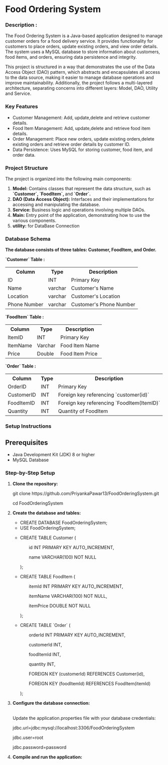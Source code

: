 # <h1>Food Ordering System</h1>

<h3><b>Description :</b></h3> 
<p>
The Food Ordering System is a Java-based application designed to manage customer orders for a food delivery service. It provides functionality for customers to place orders, update existing orders, and view order details. The system uses a MySQL database to store information about customers, food items, and orders, ensuring data persistence and integrity.
</p>
<p>
This project is structured in a way that demonstrates the use of the Data Access Object (DAO) pattern, which abstracts and encapsulates all access to the data source, making it easier to manage database operations and improve maintainability. Additionally, the project follows a multi-layered architecture, separating concerns into different layers: Model, DAO, Utility and Service.
</p>

<h3>Key Features</h3>
<ul>
<li>Customer Management: Add, update,delete and retrieve customer details.</li>
<li>Food Item Management: Add, update,delete and retrieve food item details.</li>
<li>Order Management: Place new orders, update existing orders,delete existing orders and retrieve order details by customer ID.</li>
<li>Data Persistence: Uses MySQL for storing customer, food item, and order data.</li>
</ul>

<h3>Project Structure</h3>
<b></b>The project is organized into the following main components:</b>

<ol>
<li><b>Model:</b> Contains classes that represent the data structure, such as <b>`Customer`, `FoodItem`, </b>and<b> `Order`.</b></li>
<li><b>DAO (Data Access Object):</b> Interfaces and their implementations for accessing and manipulating the database.</li>
<li><b>Service:</b> Business logic and operations involving multiple DAOs.</li>
<li><b>Main:</b> Entry point of the application, demonstrating how to use the various components.</li>
<li><b>utility:</b> for DataBase Connection </li>
</ol>

<h3>Database Schema</h3>
<b>The database consists of three tables: Customer, FoodItem, and Order.</b>
<br>
<p><b>`Customer` Table :</b></p>

<table>
<tr >
  <th>Column</th>
  <th>Type</th>
  <th>Description</th>
</tr>
<tr>
  <td>ID</td>
  <td>INT</td>
  <td>Primary Key</td>    
</tr>
<tr>
  <td>Name</td>
  <td>varchar</td>
  <td>Customer's Name</td>    
</tr>
<tr>
  <td>Location</td>
  <td>varchar</td>
  <td>Customer's Location</td>    
</tr>
<tr>
  <td>Phone Number</td>
  <td>varchar</td>
  <td>Customer's Phone Number</td>    
</tr>
  
</table>
<p><b>`FoodItem` Table :</b></p>
<table>
<tr>
  <th>Column</th>
  <th>Type</th>
  <th>Description</th>
</tr>
<tr>
  <td>ItemID</td>
  <td>INT</td>
  <td>Primary Key</td>
</tr>
<tr>
  <td>ItemName</td>
  <td>Varchar</td>
  <td>Food Item Name</td>
</tr>
<tr>
  <td>Price</td>
  <td>Double</td>
  <td>Food Item Price</td>
</tr>
</table>

<p><b>`Order` Table :</b></p>
<table>
<tr>
  <th>Column</th>
  <th>Type</th>
  <th>Description</th>
</tr>
<tr>
  <td>OrderID</td>
  <td>INT</td>
  <td>Primary Key</td>
</tr>
<tr>
  <td>CustomerID</td>
  <td>INT</td>
  <td>Foreign key referencing `customer(id)`</td>
</tr>
<tr>
  <td>FoodItemID</td>
  <td>INT</td>
  <td>Foreign key referencing `FoodItem(ItemID)`</td>
</tr>
<tr>
  <td>Quantity</td>
  <td>INT</td>
  <td>Quantity of FoodItem</td>
</tr>
</table>

<h3>Setup Instructions</h3>
<h2>Prerequisites</h2>
<ul>
<li>Java Development Kit (JDK) 8 or higher</li>
<li>MySQL Database  </li>
</ul>

<h3>Step-by-Step Setup</h3>
<ol>
<li><b>Clone the repository:</b></li>
<p>git clone https://github.com/PriyankaPawar13/FoodOrderingSystem.git</p>
<p> cd FoodOrderingSystem</p>

<li><b>Create the database and tables:</b></li>
<ul style="style-type:square">
  <li>CREATE DATABASE FoodOrderingSystem;</li>

<li>USE FoodOrderingSystem;</li>
<li><p></p>CREATE TABLE Customer (</p>
    <p>&nbsp;&nbsp;&nbsp;&nbsp;&nbsp;&nbsp;  id INT PRIMARY KEY AUTO_INCREMENT,</p>
  <p> &nbsp;&nbsp;&nbsp;&nbsp;&nbsp;&nbsp; name VARCHAR(100) NOT NULL</p>
<p>);</p></li>

<li>
<p>CREATE TABLE FoodItem (</p>
   <p>&nbsp;&nbsp;&nbsp;&nbsp;&nbsp;&nbsp; itemId INT PRIMARY KEY AUTO_INCREMENT,</p>
   <p>&nbsp;&nbsp;&nbsp;&nbsp;&nbsp;&nbsp; itemName VARCHAR(100) NOT NULL,</p>
  <p>&nbsp;&nbsp;&nbsp;&nbsp;&nbsp;&nbsp;  itemPrice DOUBLE NOT NULL</p>
<p>);</p>
</li>
<li>
<p>CREATE TABLE `Order` (</p>
  <p>&nbsp;&nbsp;&nbsp;&nbsp;&nbsp;&nbsp;  orderId INT PRIMARY KEY AUTO_INCREMENT,</p>
   <p>&nbsp;&nbsp;&nbsp;&nbsp;&nbsp;&nbsp; customerId INT,</p>
   <p>&nbsp;&nbsp;&nbsp;&nbsp;&nbsp;&nbsp; foodItemId INT,</p>
  <p>&nbsp;&nbsp;&nbsp;&nbsp;&nbsp;&nbsp;  quantity INT,</p>
  <p>&nbsp;&nbsp;&nbsp;&nbsp;&nbsp;&nbsp;  FOREIGN KEY (customerId) REFERENCES Customer(id),</p>
  <p>&nbsp;&nbsp;&nbsp;&nbsp;&nbsp;&nbsp;  FOREIGN KEY (foodItemId) REFERENCES FoodItem(itemId)</p>
<p>);</p>
</li>
</ul>
<li><b>Configure the database connection:</b></li>
<br>
<p>Update the application.properties file with your database credentials:</p>

<p>jdbc.url=jdbc:mysql://localhost:3306/FoodOrderingSystem</p>
<p>jdbc.user=root</p>
<p>jdbc.password=password</p>
<li><b>Compile and run the application:</b></li>
</ol>



